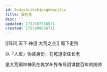 ```yaml
---
id: 0c4ax4iikok1pxgmbmzi2sc
title: 屠先生
desc: ''
updated: 1732697736531
created: 1723899056721
---
```


[[阵问.天下.神道.大荒之主]] 麾下走狗

以『人皮』伪装身份，在乾道宗任长老

是大荒邪神神系在乾学州界布局阴谋数百年的统帅
